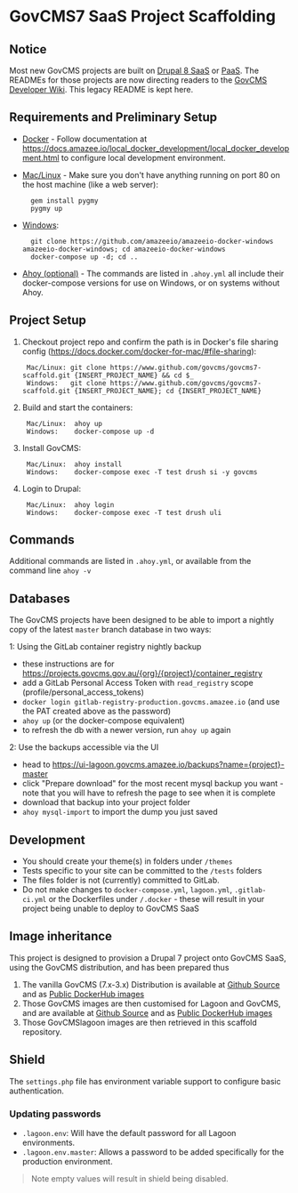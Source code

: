# GovCMS7 SaaS Project Scaffolding

## Notice

Most new GovCMS projects are built on [Drupal 8 SaaS](https://github.com/govCMS/govcms8-scaffold)
or [PaaS](https://github.com/govCMS/govcms8-scaffold-paas). The READMEs for those projects are
now directing readers to the [GovCMS Developer Wiki](https://github.com/govCMS/govcms/wiki). This legacy README
is kept here.

## Requirements and Preliminary Setup

* [Docker](https://docs.docker.com/install/) - Follow documentation at https://docs.amazee.io/local_docker_development/local_docker_development.html to configure local development environment.

* [Mac/Linux](https://docs.amazee.io/local_docker_development/pygmy.html) - Make sure you don't have anything running on port 80 on the host machine (like a web server):

        gem install pygmy
        pygmy up

* [Windows](https://docs.amazee.io/local_docker_development/windows.html):

        git clone https://github.com/amazeeio/amazeeio-docker-windows amazeeio-docker-windows; cd amazeeio-docker-windows
        docker-compose up -d; cd ..

* [Ahoy (optional)](https://github.com/ahoy-cli/ahoy#installation) - The commands are listed in `.ahoy.yml` all include their docker-compose versions for use on Windows, or on systems without Ahoy.

## Project Setup

1. Checkout project repo and confirm the path is in Docker's file sharing config (https://docs.docker.com/docker-for-mac/#file-sharing):

        Mac/Linux: git clone https://www.github.com/govcms/govcms7-scaffold.git {INSERT_PROJECT_NAME} && cd $_
        Windows:   git clone https://www.github.com/govcms/govcms7-scaffold.git {INSERT_PROJECT_NAME}; cd {INSERT_PROJECT_NAME}

2. Build and start the containers:

        Mac/Linux:  ahoy up
        Windows:    docker-compose up -d

3. Install GovCMS:

        Mac/Linux:  ahoy install
        Windows:    docker-compose exec -T test drush si -y govcms

4. Login to Drupal:

        Mac/Linux:  ahoy login
        Windows:    docker-compose exec -T test drush uli

## Commands

Additional commands are listed in `.ahoy.yml`, or available from the command line `ahoy -v`

## Databases

The GovCMS projects have been designed to be able to import a nightly copy of the latest `master` branch database in two ways:

1: Using the GitLab container registry nightly backup
* these instructions are for https://projects.govcms.gov.au/{org}/{project}/container_registry
* add a GitLab Personal Access Token with `read_registry` scope (profile/personal_access_tokens)
* `docker login gitlab-registry-production.govcms.amazee.io` (and use the PAT created above as the password)
* `ahoy up` (or the docker-compose equivalent)
* to refresh the db with a newer version, run `ahoy up` again

2: Use the backups accessible via the UI
* head to https://ui-lagoon.govcms.amazee.io/backups?name={project}-master
* click "Prepare download" for the most recent mysql backup you want - note that you will have to refresh the page to see when it is complete
* download that backup into your project folder
* `ahoy mysql-import` to import the dump you just saved

## Development

* You should create your theme(s) in folders under `/themes`
* Tests specific to your site can be committed to the `/tests` folders
* The files folder is not (currently) committed to GitLab.
* Do not make changes to `docker-compose.yml`, `lagoon.yml`, `.gitlab-ci.yml` or the Dockerfiles under `/.docker` - these will result in your project being unable to deploy to GovCMS SaaS

## Image inheritance

This project is designed to provision a Drupal 7 project onto GovCMS SaaS, using the GovCMS distribution, and has been prepared thus

1. The vanilla GovCMS (7.x-3.x) Distribution is available at [Github Source](https://github.com/govcms/govcms) and as [Public DockerHub images](https://hub.docker.com/r/govcms)
2. Those GovCMS images are then customised for Lagoon and GovCMS, and are available at [Github Source](https://github.com/govcms/govcmslagoon) and as [Public DockerHub images](https://hub.docker.com/r/govcmslagoon)
3. Those GovCMSlagoon images are then retrieved in this scaffold repository.

## Shield

The `settings.php` file has environment variable support to configure basic authentication.

### Updating passwords

- `.lagoon.env`: Will have the default password for all Lagoon environments.
- `.lagoon.env.master`: Allows a password to be added specifically for the production environment.

> Note empty values will result in shield being disabled.
